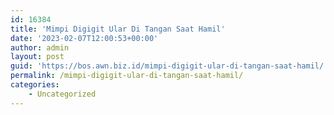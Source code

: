 ```yaml
---
id: 16384
title: 'Mimpi Digigit Ular Di Tangan Saat Hamil'
date: '2023-02-07T12:00:53+00:00'
author: admin
layout: post
guid: 'https://bos.awn.biz.id/mimpi-digigit-ular-di-tangan-saat-hamil/'
permalink: /mimpi-digigit-ular-di-tangan-saat-hamil/
categories:
    - Uncategorized
---
```


